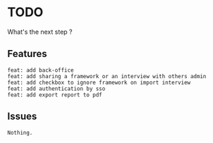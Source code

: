 # TODO

What's the next step ?

## Features

    feat: add back-office
    feat: add sharing a framework or an interview with others admin
    feat: add checkbox to ignore framework on import interview
    feat: add authentication by sso
    feat: add export report to pdf

## Issues

    Nothing.
